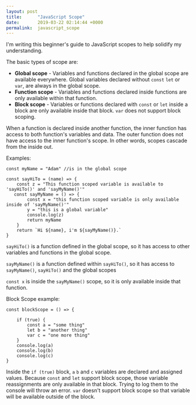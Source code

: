 ```yaml
---
layout: post
title:      "JavaScript Scope"
date:       2019-03-22 02:14:44 +0000
permalink:  javascript_scope
---
```



I'm writing this beginner's guide to JavaScript scopes to help solidify my understanding. 


The basic types of scope are:  
* **Global scope** - Variables and functions declared in the global scope are available everywhere. 
Global variables declared without `const` `let` or `var`, are always in the global scope.
*  **Function scope** - Variables and functions declared inside functions are only available within that function.
* **Block scope** - Variables or functions declared with `const` or `let` inside a block are only available inside that block. 
`var` does not support block scoping. 

When a function is declared inside another function, the inner function has access to both function's variables and data. The outer function does not have access to the inner function's scope. In other words, scopes cascade from the inside out.



Examples:

```
const myName = "Adam" //is in the global scope

const sayHiTo = (name) => {
    const z = "This function scoped variable is available to 'sayHiTo()' and 'sayMyName()'"
   const sayMyName = () => {
        const x = "this function scoped variable is only available inside of 'sayMyName()'"
        y = "this is a global variable"
        console.log(z)
        return myName
    } 
    return `Hi ${name}, i'm ${sayMyName()}.`
}
```


`sayHiTo()` is a function defined in the global scope, so it has access to other variables and functions in the global scope. 

`sayMyName()` is a function defined within `sayHiTo()`, so it has access to `sayMyName()`, `sayHiTo()` and the global scopes

`const x` is inside the `sayMyName()` scope, so it is only available inside that function.
 
 
Block Scope example: 

```
const blockScope = () => {

    if (true) {
        const a = "some thing"
        let b = "another thing"
        var c = "one more thing"  
    }
    console.log(a)
    console.log(b)
    console.log(c)
}
```


Inside the `if (true)` block, `a` `b` and `c` variables are declared and assigned values. Because `const` and `let` support block scope, those variable reassignments are only available in that block.  Trying to log them to the console will throw an error. `var` doesn't support block scope so that variable will be available outside of the block. 

